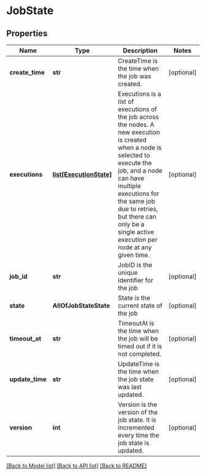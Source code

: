 # JobState

## Properties
Name | Type | Description | Notes
------------ | ------------- | ------------- | -------------
**create_time** | **str** | CreateTime is the time when the job was created. | [optional]
**executions** | [**list[ExecutionState]**](ExecutionState.md) | Executions is a list of executions of the job across the nodes. A new execution is created when a node is selected to execute the job, and a node can have multiple executions for the same job due to retries, but there can only be a single active execution per node at any given time. | [optional]
**job_id** | **str** | JobID is the unique identifier for the job | [optional]
**state** | **AllOfJobStateState** | State is the current state of the job | [optional]
**timeout_at** | **str** | TimeoutAt is the time when the job will be timed out if it is not completed. | [optional]
**update_time** | **str** | UpdateTime is the time when the job state was last updated. | [optional]
**version** | **int** | Version is the version of the job state. It is incremented every time the job state is updated. | [optional]

[[Back to Model list]](../README.md#documentation-for-models) [[Back to API list]](../README.md#documentation-for-api-endpoints) [[Back to README]](../README.md)
